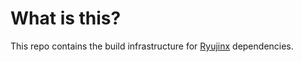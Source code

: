 # What is this?

This repo contains the build infrastructure for [Ryujinx](https://github.com/Ryujinx/Ryujinx) dependencies.
